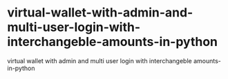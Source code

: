 # virtual-wallet-with-admin-and-multi-user-login-with-interchangeble-amounts-in-python
virtual wallet with admin and multi user login with interchangeble amounts-in-python
